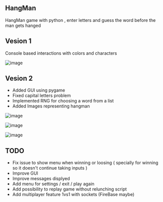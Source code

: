 ## HangMan

HangMan game with python , enter letters and guess the word before the man gets hanged

## Vesion 1

Console based interactions with colors and characters 

![image](https://user-images.githubusercontent.com/46926963/193886516-7ad1c386-573a-4123-b37f-465ab3ad88fe.png)



## Vesion 2

- Added GUI using pygame
- Fixed capital letters problem
- Implemented RNG for choosing a word from a list
- Added Images representing hangman

![image](https://user-images.githubusercontent.com/46926963/199738476-9e53e570-486b-42f8-8611-a2757bba3e5b.png)


![image](https://user-images.githubusercontent.com/46926963/199738611-3f2ab705-a937-4a67-9858-b2e6b05d35d0.png)


![image](https://user-images.githubusercontent.com/46926963/199739116-0b6e46d4-071f-471a-b2ca-96126a8e213f.png)



## TODO
- Fix issue to show menu when winning or loosing ( specially for winning so it doesn't continue taking inputs )
- Improve GUI
- Improve messages displyed
- Add menu for settings / exit / play again
- Add possibility to replay game without relunching script
- Add multiplayer feature 1vs1 with sockets (FireBase maybe)

